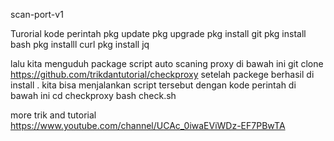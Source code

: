 scan-port-v1


Turorial kode perintah
pkg update
pkg upgrade
pkg install git
pkg install bash
pkg installl curl
pkg install jq 

lalu kita menguduh package script auto scaning proxy di bawah ini
git clone https://github.com/trikdantutorial/checkproxy
setelah packege berhasil di install . kita bisa menjalankan script tersebut dengan kode perintah di bawah ini
cd checkproxy
bash check.sh


more trik and tutorial https://www.youtube.com/channel/UCAc_0iwaEViWDz-EF7PBwTA
